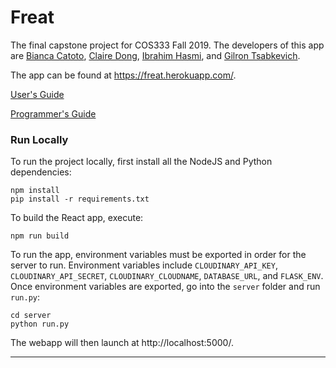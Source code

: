 # Freat

The final capstone project for COS333 Fall 2019. The developers of this app are [Bianca Catoto](https://github.com/bcatoto),
[Claire Dong](https://github.com/claired976), [Ibrahim Hasmi](https://github.com/Ibrahim-Hashmi), and [Gilron Tsabkevich](https://github.com/GilronTs).<br>

The app can be found at https://freat.herokuapp.com/.

[User's Guide](https://drive.google.com/open?id=1h7bcr-OdTgCEofncoa2L4irlYLuJ-HZS)

[Programmer's Guide](https://drive.google.com/open?id=11HTql7QdCIWR36s63uO8SNLaH1AvSKv3)

### Run Locally

To run the project locally, first install all the NodeJS and Python dependencies:

```
npm install
pip install -r requirements.txt
```

To build the React app, execute:

```
npm run build
```

To run the app, environment variables must be exported in order for the server to run. Environment variables include `CLOUDINARY_API_KEY`, `CLOUDINARY_API_SECRET`, `CLOUDINARY_CLOUDNAME`, `DATABASE_URL`, and `FLASK_ENV`. Once environment variables are exported, go into the `server` folder and run `run.py`:

```
cd server
python run.py
```

The webapp will then launch at http://localhost:5000/.

<hr>
